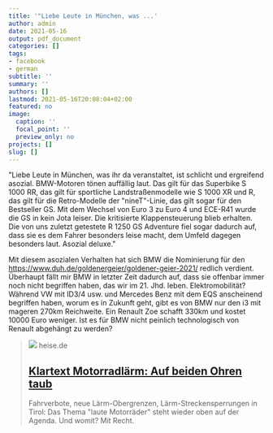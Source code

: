 ```yaml
---
title: '"Liebe Leute in München, was ...'
author: admin
date: 2021-05-16
output: pdf_document
categories: []
tags:
- facebook
- german
subtitle: ''
summary: ''
authors: []
lastmod: 2021-05-16T20:08:04+02:00
featured: no
image:
  caption: ''
  focal_point: ''
  preview_only: no
projects: []
slug: []
---
```

"Liebe Leute in München, was ihr da veranstaltet, ist schlicht und ergreifend asozial. BMW-Motoren tönen auffällig laut. Das gilt für das Superbike S 1000 RR, das gilt für sportliche Landstraßenmodelle wie S 1000 XR und R, das gilt für die Retro-Modelle der "nineT"-Linie, das gilt sogar für den Bestseller GS. Mit dem Wechsel von Euro 3 zu Euro 4 und ECE-R41 wurde die GS in kein Jota leiser. Die kritisierte Klappensteuerung blieb erhalten. Die von uns zuletzt getestete R 1250 GS Adventure fiel sogar dadurch auf, dass sie es dem Fahrer besonders leise macht, dem Umfeld dagegen besonders laut. Asozial deluxe."

Mit diesem asozialen Verhalten hat sich BMW die Nominierung für den https://www.duh.de/goldenergeier/goldener-geier-2021/ redlich verdient. Überhaupt fällt mir BMW in letzter Zeit dadurch auf, dass sie offenbar immer noch nicht begriffen haben, das wir im 21. Jhd. leben. Elektromobilität? Während VW mit ID3/4 usw. und Mercedes Benz mit dem EQS anscheinend begriffen haben, worum es in Zukunft geht, gibt es von BMW nur den i3 mit mageren 270km Reichweite. Ein Renault Zoe schafft 330km und kostet 10000 Euro weniger. Ist es für BMW nicht peinlich technologisch von Renault abgehängt zu werden?
> [![](https://heise.cloudimg.io/bound/1200x1200/q85.png-lossy-85.webp-lossy-85.foil1/_www-heise-de_/imgs/18/2/9/0/3/9/1/6/_CAM1315-a8799be34fa61cd7.jpeg)](https://www.heise.de/meinung/Klartext-Motorradlaerm-Auf-beiden-Ohren-taub-4770818.html?seite=all)
> heise.de
> ## [Klartext Motorradlärm: Auf beiden Ohren taub](https://www.heise.de/meinung/Klartext-Motorradlaerm-Auf-beiden-Ohren-taub-4770818.html?seite=all)
>
>Fahrverbote, neue Lärm-Obergrenzen, Lärm-Streckensperrungen in Tirol: Das Thema "laute Motorräder" steht wieder oben auf der Agenda. Und womit? Mit Recht.

